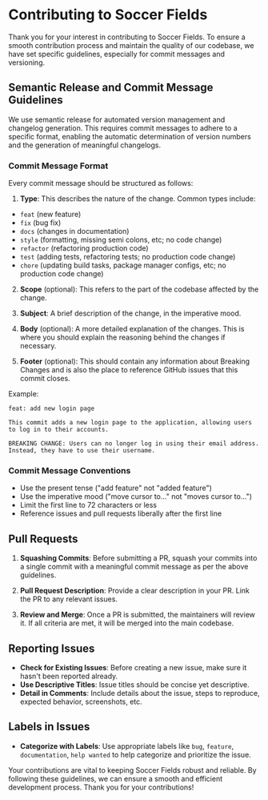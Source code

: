 # Contributing to Soccer Fields

Thank you for your interest in contributing to Soccer Fields. To ensure a smooth contribution process and maintain the quality
of our codebase, we have set specific guidelines, especially for commit messages and versioning.

## Semantic Release and Commit Message Guidelines

We use semantic release for automated version management and changelog generation. This requires commit messages to
adhere to a specific format, enabling the automatic determination of version numbers and the generation of meaningful
changelogs.

### Commit Message Format

Every commit message should be structured as follows:

1. **Type**: This describes the nature of the change. Common types include:

-   `feat` (new feature)
-   `fix` (bug fix)
-   `docs` (changes in documentation)
-   `style` (formatting, missing semi colons, etc; no code change)
-   `refactor` (refactoring production code)
-   `test` (adding tests, refactoring tests; no production code change)
-   `chore` (updating build tasks, package manager configs, etc; no production code change)

2. **Scope** (optional): This refers to the part of the codebase affected by the change.

3. **Subject**: A brief description of the change, in the imperative mood.

4. **Body** (optional): A more detailed explanation of the changes. This is where you should explain the reasoning
   behind the changes if necessary.

5. **Footer** (optional): This should contain any information about Breaking Changes and is also the place to reference
   GitHub issues that this commit closes.

Example:

```
feat: add new login page

This commit adds a new login page to the application, allowing users to log in to their accounts.

BREAKING CHANGE: Users can no longer log in using their email address. Instead, they have to use their username.
```

### Commit Message Conventions

-   Use the present tense ("add feature" not "added feature")
-   Use the imperative mood ("move cursor to..." not "moves cursor to...")
-   Limit the first line to 72 characters or less
-   Reference issues and pull requests liberally after the first line

## Pull Requests

1. **Squashing Commits**: Before submitting a PR, squash your commits into a single commit with a meaningful commit
   message as per the above guidelines.

2. **Pull Request Description**: Provide a clear description in your PR. Link the PR to any relevant issues.

3. **Review and Merge**: Once a PR is submitted, the maintainers will review it. If all criteria are met, it will be
   merged into the main codebase.

## Reporting Issues

-   **Check for Existing Issues**: Before creating a new issue, make sure it hasn't been reported already.
-   **Use Descriptive Titles**: Issue titles should be concise yet descriptive.
-   **Detail in Comments**: Include details about the issue, steps to reproduce, expected behavior, screenshots, etc.

## Labels in Issues

-   **Categorize with Labels**: Use appropriate labels like `bug`, `feature`, `documentation`, `help wanted` to help
    categorize and prioritize the issue.

Your contributions are vital to keeping Soccer Fields robust and reliable. By following these guidelines, we can ensure a
smooth and efficient development process. Thank you for your contributions!
